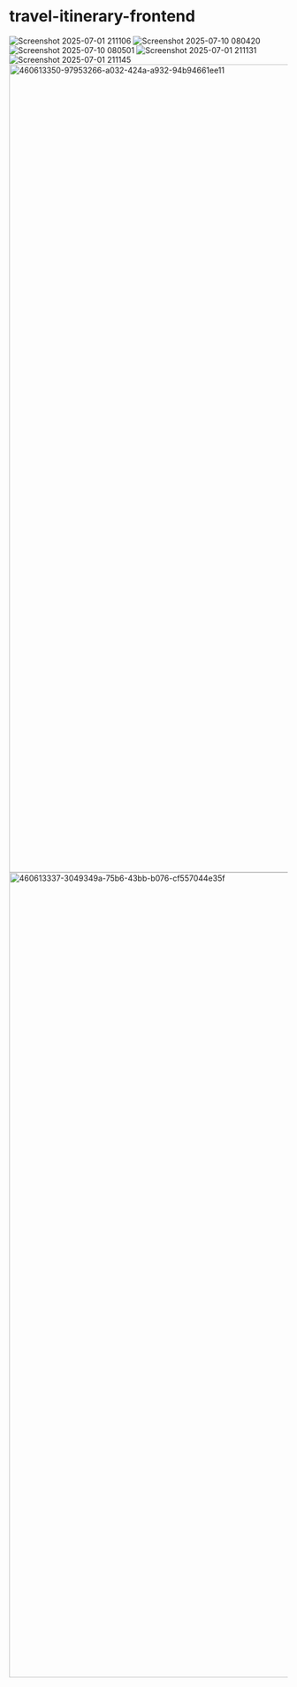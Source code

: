 # travel-itinerary-frontend

![Screenshot 2025-07-01 211106](https://github.com/user-attachments/assets/1e358384-1a2d-4a4d-a6fa-f9118c1aa80d)
![Screenshot 2025-07-10 080420](https://github.com/user-attachments/assets/4cf9d45f-24fa-451e-b3ab-09abccbc4ba9)
![Screenshot 2025-07-10 080501](https://github.com/user-attachments/assets/49d70a1d-64e0-4fdf-b3a4-774ff990818e)
![Screenshot 2025-07-01 211131](https://github.com/user-attachments/assets/1eb1bc4a-6648-42d9-9ce9-c9f424912554)
![Screenshot 2025-07-01 211145](https://github.com/user-attachments/assets/a14c4661-b2ba-428f-b16a-14132e16358a)
<img width="1459" alt="460613350-97953266-a032-424a-a932-94b94661ee11" src="https://github.com/user-attachments/assets/0947891a-3462-4944-a12b-392f50ba5bc3" />
<img width="1454" alt="460613337-3049349a-75b6-43bb-b076-cf557044e35f" src="https://github.com/user-attachments/assets/b7838401-a38e-44a3-8568-64616a075c4f" />
